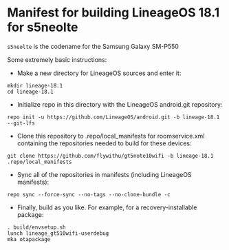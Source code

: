 # Manifest for building LineageOS 18.1 for s5neolte

`s5neolte` is the codename for the Samsung Galaxy SM-P550

Some extremely basic instructions:
- Make a new directory for LineageOS sources and enter it:
```
mkdir lineage-18.1
cd lineage-18.1
```

- Initialize repo in this directory with the LineageOS android.git repository:
```
repo init -u https://github.com/LineageOS/android.git -b lineage-18.1 --git-lfs
```

- Clone this repository to .repo/local_manifests for roomservice.xml containing the repositories needed to build for these devices:
```
git clone https://github.com/flywithu/gt5note10wifi -b lineage-18.1 .repo/local_manifests
```

- Sync all of the repositories in manifests (including LineageOS manifests):
```
repo sync --force-sync --no-tags --no-clone-bundle -c
```

- Finally, build as you like. For example, for a recovery-installable package:
```
. build/envsetup.sh
lunch lineage_gt510wifi-userdebug
mka otapackage
```
